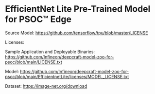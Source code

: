 # EfficientNet Lite Pre-Trained Model for PSOC™ Edge

Source Model: https://github.com/tensorflow/tpu/blob/master/LICENSE

Licenses:

Sample Application and Deployable Binaries: https://github.com/Infineon/deepcraft-model-zoo-for-psoc/blob/main/LICENSE.txt

Model: https://github.com/Infineon/deepcraft-model-zoo-for-psoc/blob/main/EfficientnetLite/licenses/MODEL_LICENSE.txt

Dataset: https://image-net.org/download